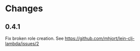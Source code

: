 # Changes

## 0.4.1

Fix broken role creation. See https://github.com/mhjort/lein-clj-lambda/issues/2
